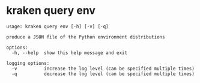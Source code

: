 # kraken query env

<!-- runcmd code: kraken query env --help | sed -r "s/\x1B\[([0-9]{1,3}(;[0-9]{1,2})?)?[mGK]//g" -->
```
usage: kraken query env [-h] [-v] [-q]

produce a JSON file of the Python environment distributions

options:
  -h, --help  show this help message and exit

logging options:
  -v          increase the log level (can be specified multiple times)
  -q          decrease the log level (can be specified multiple times)
```
<!-- end runcmd -->
